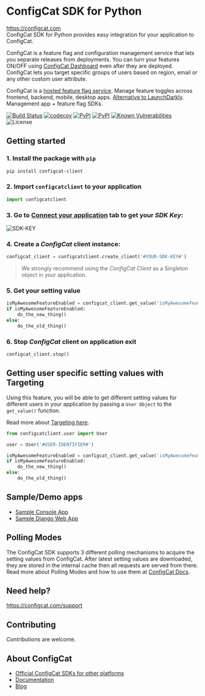 # ConfigCat SDK for Python
https://configcat.com  
ConfigCat SDK for Python provides easy integration for your application to ConfigCat.

ConfigCat is a feature flag and configuration management service that lets you separate releases from deployments. You can turn your features ON/OFF using <a href="http://app.configcat.com" target="_blank">ConfigCat Dashboard</a> even after they are deployed. ConfigCat lets you target specific groups of users based on region, email or any other custom user attribute.

ConfigCat is a <a href="https://configcat.com" target="_blank">hosted feature flag service</a>. Manage feature toggles across frontend, backend, mobile, desktop apps. <a href="https://configcat.com" target="_blank">Alternative to LaunchDarkly</a>. Management app + feature flag SDKs.

[![Build Status](https://travis-ci.com/configcat/python-sdk.svg?branch=master)](https://travis-ci.com/configcat/python-sdk) 
[![codecov](https://codecov.io/gh/ConfigCat/python-sdk/branch/master/graph/badge.svg)](https://codecov.io/gh/ConfigCat/python-sdk)
[![PyPI](https://img.shields.io/pypi/v/configcat-client.svg)](https://pypi.python.org/pypi/configcat-client)
[![PyPI](https://img.shields.io/pypi/pyversions/configcat-client.svg)](https://pypi.python.org/pypi/configcat-client)
[![Known Vulnerabilities](https://snyk.io/test/github/configcat/python-sdk/badge.svg?targetFile=requirements.txt)](https://snyk.io/test/github/configcat/python-sdk?targetFile=requirements.txt)
![License](https://img.shields.io/github/license/configcat/python-sdk.svg)

## Getting started

### 1. Install the package with `pip`

```bash
pip install configcat-client
```

### 2. Import `configcatclient` to your application

```python
import configcatclient
```

### 3. Go to <a href="https://app.configcat.com/sdkkey" target="_blank">Connect your application</a> tab to get your *SDK Key*:
![SDK-KEY](https://raw.githubusercontent.com/ConfigCat/python-sdk/master/media/readme01.png  "SDK-KEY")

### 4. Create a *ConfigCat* client instance:

```python
configcat_client = configcatclient.create_client('#YOUR-SDK-KEY#')
```
> We strongly recommend using the *ConfigCat Client* as a Singleton object in your application.

### 5. Get your setting value
```python
isMyAwesomeFeatureEnabled = configcat_client.get_value('isMyAwesomeFeatureEnabled', False)
if isMyAwesomeFeatureEnabled:
    do_the_new_thing()
else:
    do_the_old_thing()
```

### 6. Stop *ConfigCat* client on application exit
```python
configcat_client.stop()
```

## Getting user specific setting values with Targeting
Using this feature, you will be able to get different setting values for different users in your application by passing a `User Object` to the `get_value()` function.

Read more about [Targeting here](https://configcat.com/docs/advanced/targeting/).
```python
from configcatclient.user import User 

user = User('#USER-IDENTIFIER#')

isMyAwesomeFeatureEnabled = configcat_client.get_value('isMyAwesomeFeatureEnabled', False, user)
if isMyAwesomeFeatureEnabled:
    do_the_new_thing()
else:
    do_the_old_thing()
```

## Sample/Demo apps
* [Sample Console App](https://github.com/configcat/python-sdk/tree/master/samples/consolesample)
* [Sample Django Web App](https://github.com/configcat/python-sdk/tree/master/samples/webappsample)

## Polling Modes
The ConfigCat SDK supports 3 different polling mechanisms to acquire the setting values from ConfigCat. After latest setting values are downloaded, they are stored in the internal cache then all requests are served from there. Read more about Polling Modes and how to use them at [ConfigCat Docs](https://configcat.com/docs/sdk-reference/python/).

## Need help?
https://configcat.com/support

## Contributing
Contributions are welcome.

## About ConfigCat
- [Official ConfigCat SDKs for other platforms](https://github.com/configcat)
- [Documentation](https://configcat.com/docs)
- [Blog](https://configcat.com/blog)
